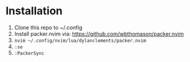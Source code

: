 # Installation

1. Clone this repo to ~/.config
2. Install packer.nvim via: https://github.com/wbthomason/packer.nvim
3. `nvim ~/.config/nvim/lua/dylanclements/packer.nvim`
4. `:so`
5. `:PackerSync`
